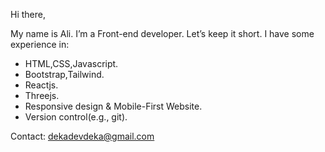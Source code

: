 Hi there,

My name is Ali. I’m a Front-end developer. Let’s keep it short. I have some experience in:
- HTML,CSS,Javascript.
- Bootstrap,Tailwind.
- Reactjs.
- Threejs.
- Responsive design & Mobile-First Website.
- Version control(e.g., git).


 Contact: dekadevdeka@gmail.com

